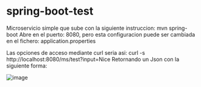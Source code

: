 # spring-boot-test
Microservicio simple que sube con la siguiente instruccion: mvn spring-boot
Abre en el puerto: 8080, pero esta configuracion puede ser cambiada en el fichero: application.properties

Las opciones de acceso mediante curl seria asi: curl -s http://localhost:8080/ms/test?input=Nice
Retornando un Json con la siguiente forma:

![image](https://github.com/samuelngarciar/spring-boot-test/assets/84947793/5e9bbf77-67a9-4122-a439-1559971c4c0f)
